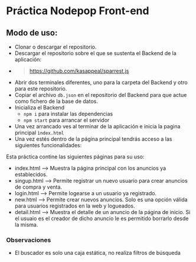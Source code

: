 # Práctica Nodepop Front-end

## Modo de uso:

- Clonar o descargar el repositorio.
- Descargar el repositorio sobre el que se sustenta el Backend de la aplicación:
- > https://github.com/kasappeal/sparrest.js
- Abrir dos terminales diferentes, uno para la carpeta del Backend y otro para este repositorio.
- Copiar el archivo ```db.json``` en el repositorio del Backend para que actue como fichero de la base de datos.
- Inicializa el Backend
    - ```npm i``` para instalar las dependencias
    - ```npm start``` para arrancar el servidor
- Una vez arrancado ves al terminar de la aplicación e inicia la pagina principal ```ìndex.html```
- Una vez estés dentro de la página principal tendrás acceso a las siguientes funcionalidades:

Esta práctica contine las siguientes páginas para su uso:

* index.html --> Muestra la página principal con los anuncios ya establecidos.
* singup.html --> Permite registrar un nuevo usuario para crear anuncios de compra y venta.
* login.html --> Permite logearse a un usuario ya registrado.
* new.html --> Permite crear nuevos anuncios. Solo es una opción válida para usuarios registrados en la web y logueados.
* detail.html --> Muestra el detalle de un anuncio de la página de inicio. Si el usuaio es el creador de dicho anuncio le es permitido borrarlo desde la misma.

### Observaciones
* El buscador es solo una caja estática, no realiza filtros de búsqueda


